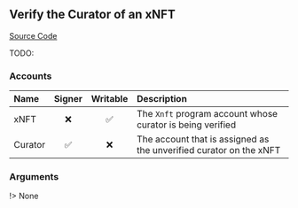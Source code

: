 ## Verify the Curator of an xNFT

[Source Code](https://github.com/coral-xyz/xnft/blob/master/programs/xnft/src/instructions/verify_curator.rs)

TODO:

### Accounts

| Name    | Signer | Writable | Description                                                        |
| :------ | :----: | :------: | :----------------------------------------------------------------- |
| xNFT    |   ❌    |    ✅     | The `Xnft` program account whose curator is being verified         |
| Curator |   ✅    |    ❌     | The account that is assigned as the unverified curator on the xNFT |

### Arguments

!> None
